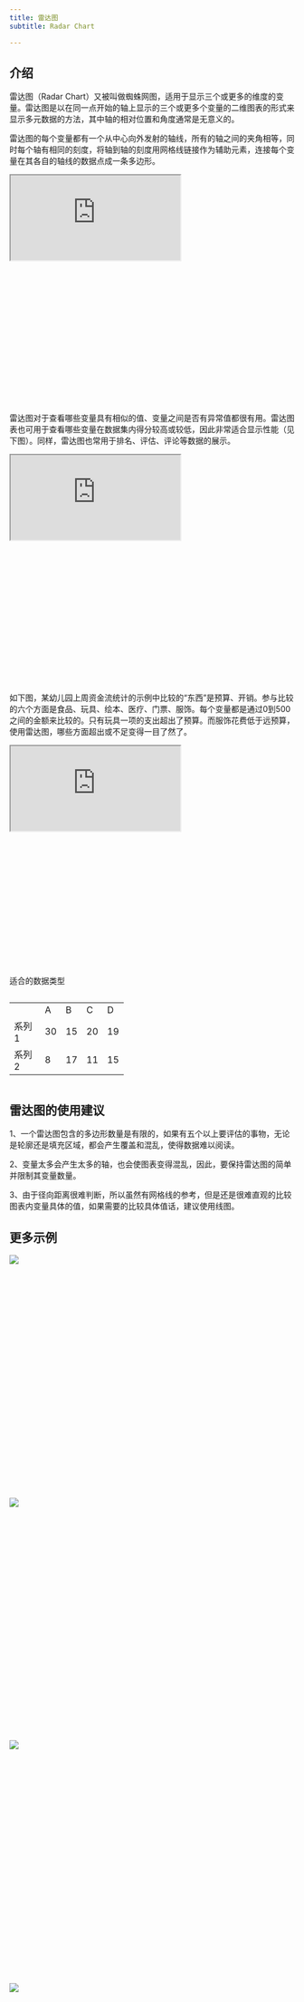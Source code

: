 ```yaml
---
title: 雷达图
subtitle: Radar Chart

---
```


<h2 class="article-invisibleh2">介绍</h2>

雷达图（Radar Chart）又被叫做蜘蛛网图，适用于显示三个或更多的维度的变量。雷达图是以在同一点开始的轴上显示的三个或更多个变量的二维图表的形式来显示多元数据的方法，其中轴的相对位置和角度通常是无意义的。


雷达图的每个变量都有一个从中心向外发射的轴线，所有的轴之间的夹角相等，同时每个轴有相同的刻度，将轴到轴的刻度用网格线链接作为辅助元素，连接每个变量在其各自的轴线的数据点成一条多边形。

<div class="article-look-outside">
	<div class="article-look-inside" style="padding-bottom:50%">
	    <iframe class="article-look-content"
	    src="https://gallery.echartsjs.com/view-lite.html?cid=xH1-fnLcVG&v=1">
	    </iframe>
	</div>
</div>


雷达图对于查看哪些变量具有相似的值、变量之间是否有异常值都很有用。雷达图表也可用于查看哪些变量在数据集内得分较高或较低，因此非常适合显示性能（见下图）。同样，雷达图也常用于排名、评估、评论等数据的展示。

<div class="article-look-outside">
	<div class="article-look-inside" style="padding-bottom:50%">
	    <iframe class="article-look-content"
	    src="https://gallery.echartsjs.com/view-lite.html?cid=xHJH93GqVf&v=1">
	    </iframe>
	</div>
</div>


如下图，某幼儿园上周资金流统计的示例中比较的“东西”是预算、开销。参与比较的六个方面是食品、玩具、绘本、医疗、门票、服饰。每个变量都是通过0到500之间的金额来比较的。只有玩具一项的支出超出了预算。而服饰花费低于远预算，使用雷达图，哪些方面超出或不足变得一目了然了。

<div class="article-look-outside">
	<div class="article-look-inside" style="padding-bottom:50%">
	    <iframe class="article-look-content"
	    src="https://gallery.echartsjs.com/view-lite.html?cid=xrk6EfmqVf">
	    </iframe>
	</div>
</div>


<div  class="datatype" style="overflow:hidden" width="180px">
<p style="font-size:14px;font-weight:500;margin: 0 0 13px 0;">适合的数据类型</p>

<table class="lefttable" style="width: 40%; float:left; margin-right:15px">
<tr>
		<td> </td>
		<td>A</td>
        <td>B</td>
		<td>C</td>
        <td>D</td>
	</tr>
	<tr>
		<td>系列1</td>
		<td>30</td>
        <td>15</td>
		<td>20</td>
        <td>19</td>
	</tr>
	<tr>
		<td>系列2</td>
		<td>8</td>
        <td>17</td>
		<td>11</td>
        <td>15</td>
	</tr>

</table>

</div>

## 雷达图的使用建议

1、一个雷达图包含的多边形数量是有限的，如果有五个以上要评估的事物，无论是轮廓还是填充区域，都会产生覆盖和混乱，使得数据难以阅读。

2、变量太多会产生太多的轴，也会使图表变得混乱，因此，要保持雷达图的简单并限制其变量数量。

3、由于径向距离很难判断，所以虽然有网格线的参考，但是还是很难直观的比较图表内变量具体的值，如果需要的比较具体值话，建议使用线图。


## 更多示例

<div class="more-charts-example">
	<div class="charts-example-one">
		<a href="https://gallery.echartsjs.com/view-lite.html?cid=radar-aqi">
			<div class="example-look-outside">
				<div class="article-look-inside" style="padding-bottom:81.90%">
				    <img class="article-look-content" src="./1radar.png">
				</div>
			</div>
		</a>
	</div>
	<div class="charts-example-one">
		<a href="https://gallery.echartsjs.com/view-lite.html?cid=radar-multiple">
			<div class="example-look-outside">
				<div class="article-look-inside" style="padding-bottom:81.90%">
				    <img class="article-look-content" src="./2radar.png">
				</div>
			</div>
		</a>
	</div>
	<div class="charts-example-one">
		<a href="https://gallery.echartsjs.com/view-lite.html?cid=radar2">
			<div class="example-look-outside">
				<div class="article-look-inside" style="padding-bottom:81.90%">
				    <img class="article-look-content" src="./3radar.png">
				</div>
			</div>
		</a>
	</div>
	<div class="charts-example-one">
		<a href="https://gallery.echartsjs.com/view-lite.html?cid=xSyBqEr6Z-">
			<div class="example-look-outside">
				<div class="article-look-inside" style="padding-bottom:81.90%">
				    <img class="article-look-content" src="./4radar.png">
				</div>
			</div>
		</a>
	</div>
</div>